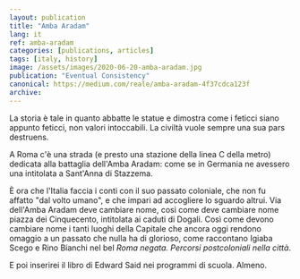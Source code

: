 ```yaml
---
layout: publication
title: "Amba Aradam"
lang: it
ref: amba-aradam
categories: [publications, articles]
tags: [italy, history]
image: /assets/images/2020-06-20-amba-aradam.jpg
publication: "Eventual Consistency"
canonical: https://medium.com/reale/amba-aradam-4f37cdca123f
archive:
---
```


La storia è tale in quanto abbatte le statue e dimostra come i feticci siano appunto feticci, non valori intoccabili. La civiltà vuole sempre una sua pars destruens.

A Roma c'è una strada (e presto una stazione della linea C della metro) dedicata alla battaglia dell'Amba Aradam: come se in Germania ne avessero una intitolata a Sant'Anna di Stazzema.

È ora che l'Italia faccia i conti con il suo passato coloniale, che non fu affatto "dal volto umano", e che impari ad accogliere lo sguardo altrui. Via dell'Amba Aradam deve cambiare nome, così come deve cambiare nome piazza dei Cinquecento, intitolata ai caduti di Dogali. Così come devono cambiare nome i tanti luoghi della Capitale che ancora oggi rendono omaggio a un passato che nulla ha di glorioso, come raccontano Igiaba Scego e Rino Bianchi nel bel *Roma negata. Percorsi postcoloniali nella città*.

E poi inserirei il libro di Edward Said nei programmi di scuola. Almeno.
